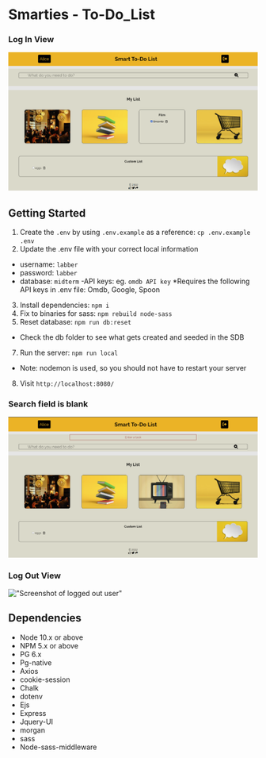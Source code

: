 # Smarties - To-Do_List
### Log In View
!["Screenshot of logged in user"](https://github.com/michealap/Smart-To-Do-List/blob/master/docs/checked.png)

## Getting Started
1. Create the `.env` by using `.env.example` as a reference: `cp .env.example .env`
2. Update the .env file with your correct local information 
  - username: `labber` 
  - password: `labber` 
  - database: `midterm`
  -API keys: eg. `omdb API key`
  *Requires the following API keys in .env file: Omdb, Google, Spoon
3. Install dependencies: `npm i`
4. Fix to binaries for sass: `npm rebuild node-sass`
5. Reset database: `npm run db:reset`
  - Check the db folder to see what gets created and seeded in the SDB
7. Run the server: `npm run local`
  - Note: nodemon is used, so you should not have to restart your server
8. Visit `http://localhost:8080/`

### Search field is blank
!["Screenshot of form verify"](https://github.com/michealap/Smart-To-Do-List/blob/master/docs/formVerify.png)

### Log Out View
!["Screenshot of logged out user"](https://github.com/michealap/Smart-To-Do-List/blob/master/loggedout.png)
## Dependencies

- Node 10.x or above
- NPM 5.x or above
- PG 6.x
- Pg-native
- Axios 
- cookie-session
- Chalk
- dotenv
- Ejs
- Express
- Jquery-UI
- morgan
- sass
- Node-sass-middleware
